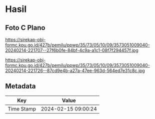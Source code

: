 # Hasil

## Foto C Plano

https://sirekap-obj-formc.kpu.go.id/427b/pemilu/ppwp/35/73/05/10/09/3573051009040-20240214-221707--27f6b0fe-84bf-4c9a-a1c1-08f7f294457f.jpg

https://sirekap-obj-formc.kpu.go.id/427b/pemilu/ppwp/35/73/05/10/09/3573051009040-20240214-221726--87cd9e4b-a27a-47ee-963d-564ed7e31c8c.jpg


## Metadata

| Key        | Value               |
| ---------- | ------------------- |
| Time Stamp | 2024-02-15 09:00:24 |



